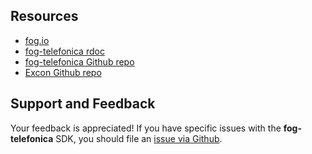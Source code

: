 ## Resources

* [fog.io](http://fog.io/)
* [fog-telefonica rdoc](http://rubydoc.info/gems/fog-telefonica)
* [fog-telefonica Github repo](https://github.com/fog/fog-telefonica)
* [Excon Github repo](https://github.com/geemus/excon)


## Support and Feedback

Your feedback is appreciated! If you have specific issues with the **fog-telefonica** SDK, you should file an [issue via Github](https://github.com/fog/fog-telefonica/issues).
